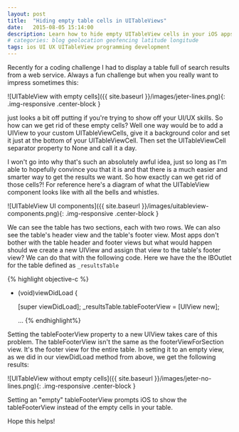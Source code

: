 ```yaml
---
layout: post
title:  "Hiding empty table cells in UITableViews"
date:   2015-08-05 15:14:00
description: Learn how to hide empty UITableView cells in your iOS apps.
# categories: blog geolocation geofencing latitude longitude
tags: ios UI UX UITableView programming development
---
```


Recently for a coding challenge I had to display a table full of search results from a web service. Always a fun challenge but when you really want to impress sometimes this:

![UITableView with empty cells]({{ site.baseurl }}/images/jeter-lines.png){: .img-responsive .center-block }

just looks a bit off putting if you're trying to show off your UI/UX skills. So how can we get rid of these empty cells? Well one way would be to add a UIView to your custom UITableViewCells, give it a background color and set it just at the bottom of your UITableViewCell. Then set the UITableViewCell separator property to None and call it a day. 

I won't go into why that's such an absolutely awful idea, just so long as I'm able to hopefully convince you that it is and that there is a much easier and smarter way to get the results we want. So how exactly can we get rid of those cells?! For reference here's a diagram of what the UITableView component looks like with all the bells and whistles. 

![UITableView UI components]({{ site.baseurl }}/images/uitableview-components.png){: .img-responsive .center-block }

We can see the table has two sections, each with two rows. We can also see the table's header view and the table's footer view. Most apps don't bother with the table header and footer views but what would happen should we create a new UIView and assign that view to the table's footer view? We can do that with the following code. Here we have the the IBOutlet for the table defined as `_resultsTable`

{% highlight objective-c %}
- (void)viewDidLoad {
    
    [super viewDidLoad];
    _resultsTable.tableFooterView = [UIView new];
    
    ...
{% endhighlight%}

Setting the tableFooterView property to a new UIView takes care of this problem. The tableFooterView isn't the same as the footerViewForSection view. It's the footer view for the entire table. In setting it to an empty view, as we did in our viewDidLoad method from above, we get the following results:

![UITableView without empty cells]({{ site.baseurl }}/images/jeter-no-lines.png){: .img-responsive .center-block }

Setting an "empty" tableFooterView prompts iOS to show the tableFooterView instead of the empty cells in your table.

Hope this helps!
